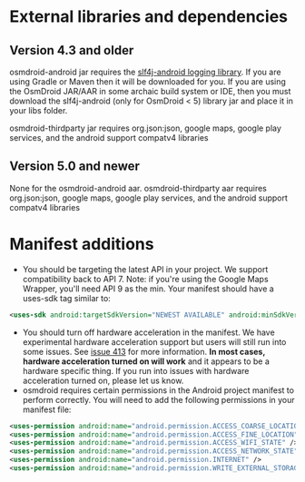 
# External libraries and dependencies

## Version 4.3 and older

osmdroid-android jar requires the [slf4j-android logging library](http://www.slf4j.org/android/). If you are using Gradle or Maven then it will be downloaded for you. If you are using the OsmDroid JAR/AAR in some archaic build system or IDE, then you must download the slf4j-android (only for OsmDroid < 5) library jar and place it in your libs folder.

osmdroid-thirdparty jar requires org.json:json, google maps, google play services, and the android support compatv4 libraries

## Version 5.0 and newer

None for the osmdroid-android aar. osmdroid-thirdparty aar requires org.json:json, google maps, google play services, and the android support compatv4 libraries
 

# Manifest additions

* You should be targeting the latest API in your project. We support compatibility back to API 7. Note: if you're using the Google Maps Wrapper, you'll need API 9 as the min. Your manifest should have a uses-sdk tag similar to:

```xml
<uses-sdk android:targetSdkVersion="NEWEST AVAILABLE" android:minSdkVersion="7" />
```

* You should turn off hardware acceleration in the manifest. We have experimental hardware acceleration support but users will still run into some issues. See [issue 413](https://code.google.com/p/osmdroid/issues/detail?id=413) for more information. **In most cases, hardware acceleration turned on will work** and it appears to be a hardware specific thing. If you run into issues with hardware acceleration turned on, please let us know.
* osmdroid requires certain permissions in the Android project manifest to perform correctly. You will need to add the following permissions in your manifest file:

```xml
<uses-permission android:name="android.permission.ACCESS_COARSE_LOCATION"/> 
<uses-permission android:name="android.permission.ACCESS_FINE_LOCATION"/>
<uses-permission android:name="android.permission.ACCESS_WIFI_STATE" />
<uses-permission android:name="android.permission.ACCESS_NETWORK_STATE" />
<uses-permission android:name="android.permission.INTERNET" />
<uses-permission android:name="android.permission.WRITE_EXTERNAL_STORAGE" />
```